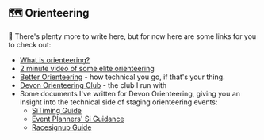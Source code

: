 ## 🗺️ Orienteering

🚧 There's plenty more to write here, but for now here are some links for you 
to check out:

* [What is orienteering?](https://www.britishorienteering.org.uk/newcomers_guide)
* [2 minute video of some elite orienteering](https://www.youtube.com/watch?v=Q_yitYOdK0M)
* [Better Orienteering](https://betterorienteering.org/) - how technical you 
  go, if that's your thing.
* [Devon Orienteering Club](https://www.devonorienteering.co.uk/) - the club 
  I run with
* Some documents I've written for Devon Orienteering, giving you an insight 
  into the technical side of staging orienteering events:
  * [SiTiming Guide](https://www.devonorienteering.co.uk/devon-oc-si-timing-guide)
  * [Event Planners' Si Guidance](https://www.devonorienteering.co.uk/devon-oc-planner-si-guidance)
  * [Racesignup Guide](https://www.devonorienteering.co.uk/racesignup-guide)
